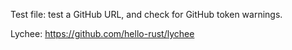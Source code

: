 Test file: test a GitHub URL, and check for GitHub token warnings.

Lychee: https://github.com/hello-rust/lychee
